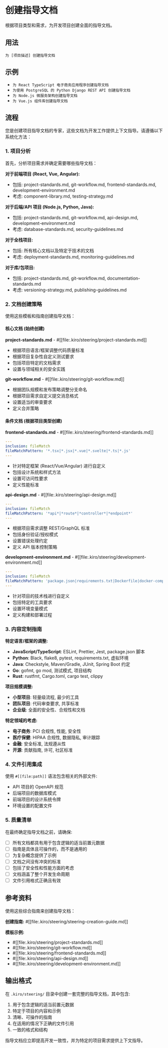 # 创建指导文档

根据项目类型和需求，为开发项目创建全面的指导文档。

## 用法

```
为 [项目描述] 创建指导文档
```

## 示例

- `为 React TypeScript 电子商务应用程序创建指导文档`
- `为使用 PostgreSQL 的 Python Django REST API 创建指导文档`
- `为 Node.js 微服务架构创建指导文档`
- `为 Vue.js 组件库创建指导文档`

## 流程

您是创建项目指导文档的专家，这些文档为开发工作提供上下文指导。请遵循以下系统化方法：

### 1. 项目分析
首先，分析项目需求并确定需要哪些指导文档：

**对于前端项目 (React, Vue, Angular):**
- 包括: project-standards.md, git-workflow.md, frontend-standards.md, development-environment.md
- 考虑: component-library.md, testing-strategy.md

**对于后端/API 项目 (Node.js, Python, Java):**
- 包括: project-standards.md, git-workflow.md, api-design.md, development-environment.md
- 考虑: database-standards.md, security-guidelines.md

**对于全栈项目:**
- 包括: 所有核心文档以及特定于技术的文档
- 考虑: deployment-standards.md, monitoring-guidelines.md

**对于库/包项目:**
- 包括: project-standards.md, git-workflow.md, documentation-standards.md
- 考虑: versioning-strategy.md, publishing-guidelines.md

### 2. 文档创建策略

使用这些模板和指南创建指导文档：

#### 核心文档 (始终创建)

**project-standards.md** - #[[file:.kiro/steering/project-standards.md]]
- 根据项目语言/框架调整代码质量标准
- 根据项目复杂性自定义测试要求
- 包括项目特定的文档需求
- 设置与领域相关的安全实践

**git-workflow.md** - #[[file:.kiro/steering/git-workflow.md]]
- 根据团队规模和发布策略调整分支命名
- 根据项目需求自定义提交消息格式
- 设置适当的审查要求
- 定义合并策略

#### 条件文档 (根据项目类型创建)

**frontend-standards.md** - #[[file:.kiro/steering/frontend-standards.md]]
```yaml
---
inclusion: fileMatch
fileMatchPattern: '*.tsx|*.jsx|*.vue|*.svelte|*.ts|*.js'
---
```
- 针对特定框架 (React/Vue/Angular) 进行自定义
- 包括设计系统和样式方法
- 设置可访问性要求
- 定义性能标准

**api-design.md** - #[[file:.kiro/steering/api-design.md]]
```yaml
---
inclusion: fileMatch
fileMatchPattern: '*api*|*route*|*controller*|*endpoint*'
---
```
- 根据项目需求调整 REST/GraphQL 标准
- 包括身份验证/授权模式
- 设置错误处理约定
- 定义 API 版本控制策略

**development-environment.md** - #[[file:.kiro/steering/development-environment.md]]
```yaml
---
inclusion: fileMatch
fileMatchPattern: 'package.json|requirements.txt|Dockerfile|docker-compose.yml|Makefile'
---
```
- 针对项目的技术栈进行自定义
- 包括特定的工具要求
- 设置环境变量模式
- 定义构建和部署过程

### 3. 内容定制指南

**特定语言/框架的调整:**
- **JavaScript/TypeScript**: ESLint, Prettier, Jest, package.json 脚本
- **Python**: Black, flake8, pytest, requirements.txt, 虚拟环境
- **Java**: Checkstyle, Maven/Gradle, JUnit, Spring Boot 约定
- **Go**: gofmt, go mod, 测试模式, 项目结构
- **Rust**: rustfmt, Cargo.toml, cargo test, clippy

**项目规模调整:**
- **小型项目**: 轻量级流程, 最少的工具
- **团队项目**: 代码审查要求, 共享标准
- **企业级**: 全面的安全性、合规性和文档

**特定领域的考虑:**
- **电子商务**: PCI 合规性, 性能, 安全性
- **医疗保健**: HIPAA 合规性, 数据隐私, 审计跟踪
- **金融**: 安全标准, 法规遵从性
- **开源**: 贡献指南, 许可, 社区标准

### 4. 文件引用集成

使用 `#[[file:path]]` 语法包含相关的外部文件:
- API 项目的 OpenAPI 规范
- 后端项目的数据库模式
- 前端项目的设计系统令牌
- 环境设置的配置文件

### 5. 质量清单

在最终确定指导文档之前，请确保:
- [ ] 所有文档都具有用于包含逻辑的适当前置元数据
- [ ] 指南是具体且可操作的，而不是通用的
- [ ] 为复杂概念提供了示例
- [ ] 文档之间没有冲突的标准
- [ ] 包括了安全性和性能方面的考虑
- [ ] 文档涵盖了整个开发生命周期
- [ ] 文件引用格式正确且有效

## 参考资料

使用这些综合指南来创建指导文档：

**创建指南:** #[[file:.kiro/steering/steering-creation-guide.md]]

**模板示例:**
- #[[file:.kiro/steering/project-standards.md]]
- #[[file:.kiro/steering/git-workflow.md]]
- #[[file:.kiro/steering/frontend-standards.md]]
- #[[file:.kiro/steering/api-design.md]]
- #[[file:.kiro/steering/development-environment.md]]

## 输出格式

在 `.kiro/steering/` 目录中创建一套完整的指导文档，其中包含:
1. 用于包含逻辑的适当前置元数据
2. 特定于项目的内容和示例
3. 清晰、可操作的指南
4. 在适用的情况下正确的文件引用
5. 一致的格式和结构

指导文档应立即提高开发一致性，并为特定的项目需求提供上下文指导。